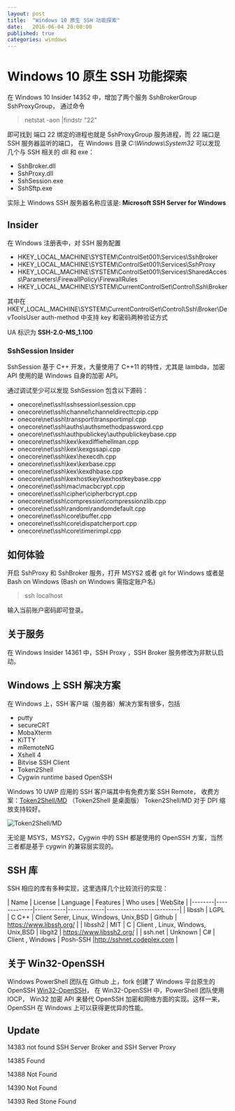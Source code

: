 ```yaml
---
layout: post
title:  "Windows 10 原生 SSH 功能探索"
date:   2016-06-04 20:00:00
published: true
categories: windows
---
```


# Windows 10 原生 SSH 功能探索

在 Windows 10 Insider 14352 中，增加了两个服务 SshBrokerGroup SshProxyGroup，
通过命令

>netstat -aon |findstr "22"

即可找到 端口 22 绑定的进程也就是 SshProxyGroup 服务进程，而 22 端口是 SSH 服务器监听的端口，
在 Windows 目录 *C:\Windows\System32* 可以发现 几个与 SSH 相关的 dll 和 exe：

+ SshBroker.dll
+ SshProxy.dll
+ SshSession.exe
+ SshSftp.exe

实际上 Windows SSH 服务器名称应该是: **Microsoft SSH Server for Windows**


## Insider

在 Windows 注册表中，对 SSH 服务配置

+ HKEY_LOCAL_MACHINE\SYSTEM\ControlSet001\Services\SshBroker
+ HKEY_LOCAL_MACHINE\SYSTEM\ControlSet001\Services\SshProxy
+ HKEY_LOCAL_MACHINE\SYSTEM\ControlSet001\Services\SharedAccess\Parameters\FirewallPolicy\FirewallRules
+ HKEY_LOCAL_MACHINE\SYSTEM\CurrentControlSet\Control\Ssh\Broker

其中在 HKEY_LOCAL_MACHINE\SYSTEM\CurrentControlSet\Control\Ssh\Broker\DevToolsUser auth-method 中支持 key 和密码两种验证方式

UA 标识为 **SSH-2.0-MS_1.100**

### SshSession Insider

SshSession 基于 C++ 开发，大量使用了 C++11 的特性，尤其是 lambda，加密 API 使用的是 Windows 自身的加密 API。

通过调试至少可以发现 SshSession 包含以下源码：

+ onecore\net\ssh\sshsession\session.cpp
+ onecore\net\ssh\channel\channeldirecttcpip.cpp
+ onecore\net\ssh\transport\transportimpl.cpp
+ onecore\net\ssh\auths\authsmethodpassword.cpp
+ onecore\net\ssh\authpublickey\authpublickeybase.cpp
+ onecore\net\ssh\kex\kexdiffiehellman.cpp
+ onecore\net\ssh\kex\kexgssapi.cpp
+ onecore\net\ssh\kex\hexecdh.cpp
+ onecore\net\ssh\kex\kexbase.cpp
+ onecore\net\ssh\kex\kexdhbase.cpp
+ onecore\net\ssh\kexhostkey\kexhostkeybase.cpp
+ onecore\net\ssh\mac\macbcrypt.cpp
+ onecore\net\ssh\cipher\cipherbcrypt.cpp
+ onecore\net\ssh\compression\compressionzlib.cpp
+ onecore\net\ssh\random\randomdefault.cpp
+ onecore\net\ssh\core\buffer.cpp
+ onecore\net\ssh\core\dispatcherport.cpp
+ onecore\net\ssh\core\timerimpl.cpp


## 如何体验

开启 SshProxy 和 SshBroker 服务，打开 MSYS2 或者 git for Windows 或者是 Bash on Windows (Bash on Windows 需指定账户名)

>ssh localhost 

输入当前账户密码即可登录。

## 关于服务

在 Windows Insider 14361 中，SSH Proxy ，SSH Broker 服务修改为非默认启动。

## Windows 上 SSH  解决方案

在 Windows 上，SSH 客户端（服务器）解决方案有很多，包括

+ putty
+ secureCRT
+ MobaXterm
+ KiTTY
+ mRemoteNG
+ Xshell 4
+ Bitvise SSH Client
+ Token2Shell
+ Cygwin runtime based OpenSSH

Windows 10 UWP 应用的 SSH 客户端其中有免费方案 SSH Remote，
收费方案：[Token2Shell/MD](http://www.microsoft.com/zh-cn/store/apps/token2shell-md/9nblggh2ncx9) （Token2Shell 是桌面版）
Token2Shell/MD 对于 DPI 缩放支持较好。

![Token2Shell/MD](https://store-images.s-microsoft.com/image/apps.23934.13510798885708666.95e390d3-4778-4e6b-8dfa-1bd63d467671.e8096d29-4323-464a-a2fe-65a70d4d847c?w=580&h=326&q=60&mode=letterbox&background=black)

 无论是 MSYS，MSYS2，Cygwin 中的 SSH 都是使用的 OpenSSH 方案，当然三者都是基于 cygwin 的兼容层实现的。

## SSH 库

SSH 相应的库有多种实现，这里选择几个比较流行的实现：

| Name | License | Language | Features  | Who uses | WebSite |
|--------|-------------|-----------|-------------|--------------------------|
| libssh | LGPL  | C C++  | Client Serer, Linux, Windows, Unix,BSD | Github | https://www.libssh.org/ |
| libssh2 | MIT | C | Client , Linux, Windows, Unix,BSD | libgit2 | https://www.libssh2.org/ |
| ssh.net | Unknown | C# | Client , Windows | Posh-SSH |http://sshnet.codeplex.com |

## 关于 Win32-OpenSSH

Windows PowerShell 团队在 Github 上，fork 创建了 Windows 平台原生的 OpenSSH [Win32-OpenSSH](github.com/PowerShell/Win32-OpenSSH)，
在 Win32-OpenSSH 中，PowerShell 团队使用 IOCP， Win32 加密 API 来替代 OpenSSH 加密和网络方面的实现。这样一来，OpenSSH 在 Windows
上可以获得更优异的性能。

## Update

14383 not found SSH Server Broker and SSH Server Proxy

14385 Found 

14388 Not Found

14390 Not Found

14393 Red Stone Found